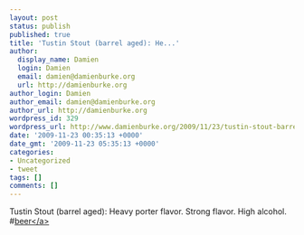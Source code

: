 ```yaml
---
layout: post
status: publish
published: true
title: 'Tustin Stout (barrel aged): He...'
author:
  display_name: Damien
  login: Damien
  email: damien@damienburke.org
  url: http://damienburke.org
author_login: Damien
author_email: damien@damienburke.org
author_url: http://damienburke.org
wordpress_id: 329
wordpress_url: http://www.damienburke.org/2009/11/23/tustin-stout-barrel-aged-he/
date: '2009-11-23 00:35:13 +0000'
date_gmt: '2009-11-23 05:35:13 +0000'
categories:
- Uncategorized
- tweet
tags: []
comments: []
---
```

<p>Tustin Stout (barrel aged): Heavy porter flavor. Strong flavor. High alcohol. #<a href="http:&#47;&#47;search.twitter.com&#47;search?q=%23beer" class="aktt_hashtag">beer<&#47;a></p>

